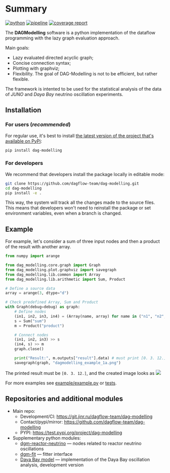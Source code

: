 # Summary

[![python](https://img.shields.io/badge/python-3.11-purple.svg)](https://www.python.org/)
[![pipeline](https://git.jinr.ru/dagflow-team/dag-modelling/badges/master/pipeline.svg)](https://git.jinr.ru/dagflow-team/dag-modelling/commits/master)
[![coverage report](https://git.jinr.ru/dagflow-team/dag-modelling/badges/master/coverage.svg)](https://git.jinr.ru/dagflow-team/dag-modelling/-/commits/master)
<!--- Uncomment here after adding docs!
[![pages](https://img.shields.io/badge/pages-link-white.svg)](http://dagflow-team.pages.jinr.ru/dag-modelling)
-->

The **DAGModelling** software is a python implementation of the dataflow programming with the lazy graph evaluation approach.

Main goals:
*  Lazy evaluated directed acyclic graph;
*  Concise connection syntax;
*  Plotting with graphviz;
*  Flexibility. The goal of DAG-Modelling is not to be efficient, but rather flexible.

The framework is intented to be used for the statistical analysis of the data of *JUNO* and *Daya Bay* neutrino oscillation experiments.

## Installation

### For users (*recommended*)

For regular use, it's best to install [the latest version of the project that's available on PyPi](https://pypi.org/project/dag-modelling/):
```bash
pip install dag-modelling
```

### For developers

We recommend that developers install the package locally in editable mode:
```bash
git clone https://github.com/dagflow-team/dag-modelling.git
cd dag-modelling
pip install -e .
```
This way, the system will track all the changes made to the source files. This means that developers won't need to reinstall the package or set environment variables, even when a branch is changed.

## Example

For example, let's consider a sum of three input nodes and then a product of the result with another array.

```python
from numpy import arange

from dag_modelling.core.graph import Graph
from dag_modelling.plot.graphviz import savegraph
from dag_modelling.lib.common import Array
from dag_modelling.lib.arithmetic import Sum, Product

# Define a source data
array = arange(3, dtype="d")

# Check predefined Array, Sum and Product
with Graph(debug=debug) as graph:
    # Define nodes
    (in1, in2, in3, in4) = (Array(name, array) for name in ("n1", "n2", "n3", "n4"))
    s = Sum("sum")
    m = Product("product")

    # Connect nodes
    (in1, in2, in3) >> s
    (in4, s) >> m
    graph.close()

    print("Result:", m.outputs["result"].data) # must print [0. 3. 12.]
    savegraph(graph, "dagmodelling_example_1a.png")
```
The printed result must be `[0. 3. 12.]`, and the created image looks as
![](https://raw.githubusercontent.com/dagflow-team/dag-modelling/refs/heads/0.9.0/example/dagmodelling_example_1a.png)


For more examples see [example/example.py](https://github.com/dagflow-team/dag-modelling/blob/master/example/example.py) or [tests](https://github.com/dagflow-team/dag-modelling/tree/master/tests).

## Repositories and additional modules

- Main repo:
    * Development/CI: https://git.jinr.ru/dagflow-team/dag-modelling
    * Contact/pypi/mirror: https://github.com/dagflow-team/dag-modelling
    * PYPI: https://test.pypi.org/project/dag-modelling
- Supplementary python modules:
    * [dgm-reactor-neutrino](https://github.com/dagflow-team/dgm-reactor-neutrino) — nodes related to reactor neutrino oscillations
    * [dgm-fit](https://github.com/dagflow-team/dgm-fit) — fitter interface
    * [Daya Bay model](https://github.com/dagflow-team/dgm-dayabay-dev) — implementation of the Daya Bay oscillation analysis, development version

